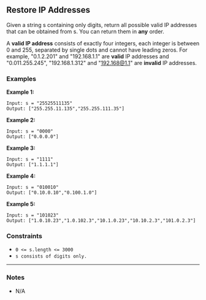 ## Restore IP Addresses

Given a string s containing only digits, return all possible valid IP addresses that can be obtained from s. You can return them in **any** order.

A **valid IP address** consists of exactly four integers, each integer is between 0 and 255, separated by single dots and cannot have leading zeros. For example, "0.1.2.201" and "192.168.1.1" are **valid** IP addresses and "0.011.255.245", "192.168.1.312" and "192.168@1.1" are **invalid** IP addresses.

### Examples

**Example 1:**

```text
Input: s = "25525511135"
Output: ["255.255.11.135","255.255.111.35"]
```

**Example 2:**

```text
Input: s = "0000"
Output: ["0.0.0.0"]
```

**Example 3:**

```text
Input: s = "1111"
Output: ["1.1.1.1"]
```

**Example 4:**

```text
Input: s = "010010"
Output: ["0.10.0.10","0.100.1.0"]
```

**Example 5:**

```text
Input: s = "101023"
Output: ["1.0.10.23","1.0.102.3","10.1.0.23","10.10.2.3","101.0.2.3"]
```

### Constraints

- `0 <= s.length <= 3000`
- `s consists of digits only.`

---

### Notes

- N/A
